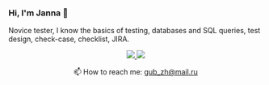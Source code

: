 ### Hi, I'm Janna 👋
Novice tester, I know the basics of testing, databases and SQL queries, test design, check-case, checklist, JIRA.

<p align='center'>
<a href="https://wa.me/79022091313">
       <img src="https://img.shields.io/badge/WhatsApp-25D366?style=for-the-badge&logo=whatsapp&logoColor=white"/>
   </a>   
<a href="https://t.me/janna_ch">
       <img src="https://img.shields.io/badge/Telegram-2CA5E0?style=for-the-badge&logo=telegram&logoColor=white"/>
   </a>

<p align='center'>
📫 How to reach me: <a href='mailto:gub_zh@mail.ru'>gub_zh@mail.ru</a>
</p>


